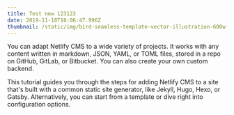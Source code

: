 ```yaml
---
title: Test new 123123
date: 2019-11-18T16:06:47.996Z
thumbnail: /static/img/bird-seamless-template-vector-illustration-600w-1490730368.jpg
---
```

You can adapt Netlify CMS to a wide variety of projects. It works with any content written in markdown, JSON, YAML, or TOML files, stored in a repo on GitHub, GitLab, or Bitbucket. You can also create your own custom backend.

This tutorial guides you through the steps for adding Netlify CMS to a site that's built with a common static site generator, like Jekyll, Hugo, Hexo, or Gatsby. Alternatively, you can start from a template or dive right into configuration options.
